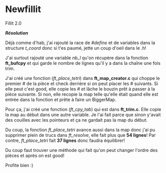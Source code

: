 # Newfillit
Fillit 2.0

<b><i>Résolution</i></b>

Déjà comme d'hab, j'ai rajouté la race de <i>#define</i> et de variables dans la structure <i>t_coord</i> donc si t'es paumé, jette un coup d'oeil dans le .h!

J'ai surtout rajouté une variable <i>nb_l</i> qu'on récupère dans la fonction <b>ft_bufcpy</b> et qui garde le nombre de lignes qu'il y a dans la chaîne une fois trim.

J'ai créé une fonction (<i>ft_place_tetri</i>) dans <b>ft_map_creator.c</b> qui choppe le premier # de la pièce et check derrière si on peut placer les # suivants. Si elle peut c'est good, elle copie les # et lâche le bouzin prêt à passer à la pièce suivante.
Si non, elle recopie la map telle qu'elle était quand elle est entrée dans la fonction et prête à faire un BiggerMap.

Pour ça, j'ai créé une fonction (<i>ft_cpy_tab</i>) qui est dans <b>ft_trim.c</b>. Elle copie la map au début dans une autre variable. Je l'ai fait parce que sinon y'avait des couilles avec les pointeurs et ça ne gardait pas la map du début.

Du coup, la fonction <i>ft_place_tetri</i> avance aussi dans la map donc j'ai pu supprimer plein de trucs dans <i>ft_resolve</i>, elle fait plus que <b>54 lignes</b>! Par contre, <i>ft_place_tetri</i> fait <b>37 lignes</b> donc faudra équilibrer!

Du coup faut trouver une méthode qui fait qu'on peut changer l'ordre des pièces et après on est good!

Profite bien :)
